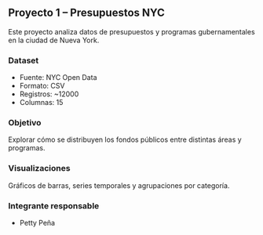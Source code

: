 ## Proyecto 1 – Presupuestos NYC

Este proyecto analiza datos de presupuestos y programas gubernamentales en la ciudad de Nueva York.

### Dataset
- Fuente: NYC Open Data
- Formato: CSV
- Registros: ~12000
- Columnas: 15

### Objetivo
Explorar cómo se distribuyen los fondos públicos entre distintas áreas y programas.

### Visualizaciones
Gráficos de barras, series temporales y agrupaciones por categoría.

### Integrante responsable
- Petty Peña

